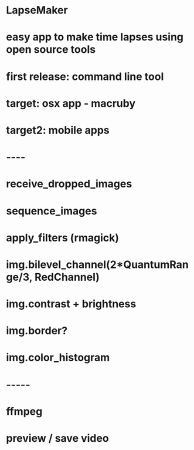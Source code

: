 # LapseMaker
# easy app to make time lapses using open source tools 

# first release: command line tool

# target: osx app - macruby

# target2: mobile apps

# ----

# receive_dropped_images

# sequence_images

# apply_filters (rmagick)

#  img.bilevel_channel(2*QuantumRange/3, RedChannel)

#  img.contrast + brightness

#  img.border?

#  img.color_histogram


# -----

#  ffmpeg

# preview / save video

